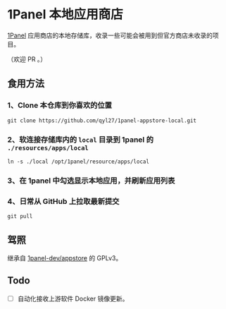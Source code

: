 # 1Panel 本地应用商店

[1Panel](https://github.com/1Panel-dev/1Panel)  应用商店的本地存储库，收录一些可能会被用到但官方商店未收录的项目。

（欢迎 PR 。）

## 食用方法

### 1、Clone 本仓库到你喜欢的位置

```shell
git clone https://github.com/qyl27/1panel-appstore-local.git
```

### 2、软连接存储库内的 `local` 目录到 1panel 的 `./resources/apps/local` 

```shell
ln -s ./local /opt/1panel/resource/apps/local
```

### 3、在 1panel 中勾选显示本地应用，并刷新应用列表

### 4、日常从 GitHub 上拉取最新提交

```shell
git pull
```

## 驾照

继承自 [1panel-dev/appstore](https://github.com/1Panel-dev/appstore) 的 GPLv3。

## Todo

- [ ] 自动化接收上游软件 Docker 镜像更新。

